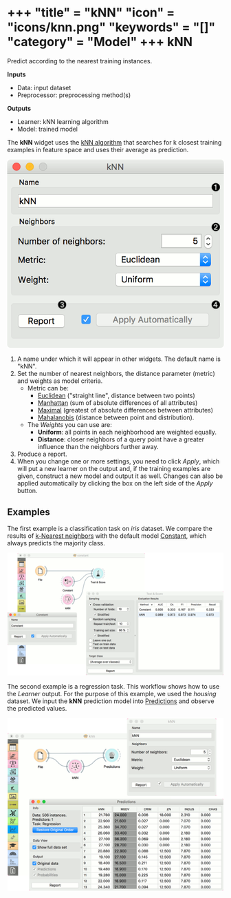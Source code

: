 +++
"title" = "kNN"
"icon" = "icons/knn.png"
"keywords" = "[]"
"category" = "Model"
+++
kNN
===

Predict according to the nearest training instances.

**Inputs**

- Data: input dataset
- Preprocessor: preprocessing method(s)

**Outputs**

- Learner: kNN learning algorithm
- Model: trained model

The **kNN** widget uses the [kNN algorithm](https://en.wikipedia.org/wiki/K-nearest_neighbors_algorithm) that searches for k closest training examples in feature space and uses their average as prediction.

![](/images/model/kNN-stamped.png)

1. A name under which it will appear in other widgets. The default name is "kNN".
2. Set the number of nearest neighbors, the distance parameter (metric) and weights as model criteria.
    - Metric can be:
        - [Euclidean](https://en.wikipedia.org/wiki/Euclidean_distance) ("straight line", distance between two points)
        - [Manhattan](https://en.wikipedia.org/wiki/Taxicab_geometry) (sum of absolute differences of all attributes)
        - [Maximal](https://en.wikipedia.org/wiki/Chebyshev_distance) (greatest of absolute differences between attributes)
        - [Mahalanobis](https://en.wikipedia.org/wiki/Mahalanobis_distance) (distance between point and distribution).
    - The *Weights* you can use are:
        - **Uniform**: all points in each neighborhood are weighted equally.
        - **Distance**: closer neighbors of a query point have a greater influence than the neighbors further away.
3. Produce a report.
4. When you change one or more settings, you need to click *Apply*, which will put a new learner on the output and, if the training examples are given, construct a new model and output it as well. Changes can also be applied automatically by clicking the box on the left side of the *Apply* button.

Examples
--------

The first example is a classification task on *iris* dataset. We compare the results of [k-Nearest neighbors](https://en.wikipedia.org/wiki/K-nearest_neighbors_algorithm) with the default model [Constant](/widget-catalog/model/constant), which always predicts the majority class.

![](/images/model/Constant-classification.png)

The second example is a regression task. This workflow shows how to use the *Learner* output. For the purpose of this example, we used the *housing* dataset. We input the **kNN** prediction model into [Predictions](/widget-catalog/evaluation/predictions) and observe the predicted values.

![](/images/model/kNN-regression.png)

